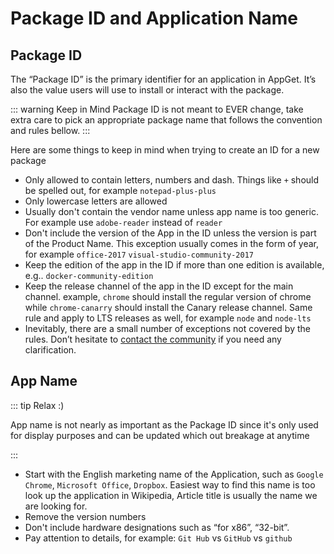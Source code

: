 # Package ID and Application Name

## Package ID


The “Package ID” is the primary identifier for an application in AppGet. It’s also the value users will use to install or interact with the package.

::: warning Keep in Mind
Package ID is not meant to EVER change, take extra care to pick an appropriate package name that follows the convention and rules bellow.
:::

Here are some things to keep in mind when trying to create an ID for a new package

-  Only allowed to contain letters, numbers and dash. Things like `+` should be spelled out, for example `notepad-plus-plus`
-  Only lowercase letters are allowed
-  Usually don't contain the vendor name unless app name is too generic. For example use `adobe-reader` instead of `reader`
-  Don't include the version of the App in the ID unless the version is part of the Product Name. This exception usually comes in the form of year, for example `office-2017` `visual-studio-community-2017`
-  Keep the edition of the app in the ID if more than one edition is available, e.g.. `docker-community-edition`
-  Keep the release channel of the app in the ID except for the main channel. example, `chrome` should install the regular version of chrome while `chrome-canarry` should install the Canary release channel. Same rule and apply to LTS releases as well, for example `node` and `node-lts`
-  Inevitably, there are a small number of exceptions not covered by the rules. Don’t hesitate to [contact the community](https://github.com/appget/appget.packages/issues) if you need any clarification.



## App Name

::: tip Relax :)

App name is not nearly as important as the Package ID since it's only used for display purposes and can be updated which out breakage at anytime

:::

- Start with the English marketing name of the Application, such as `Google Chrome`, `Microsoft Office`, `Dropbox`. Easiest way to find this name is too look up the application in Wikipedia, Article title is usually the name we are looking for.
- Remove the  version numbers 
- Don't include hardware designations such as “for x86”, “32-bit”.
- Pay attention to details, for example: `Git Hub` vs `GitHub` vs `github`
